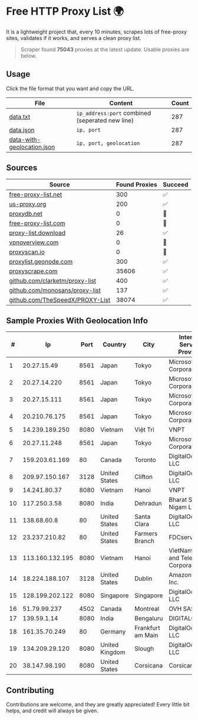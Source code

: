 
# Free HTTP Proxy List 🌍

It is a lightweight project that, every 10 minutes, scrapes lots of free-proxy sites, validates if it works, and serves a clean proxy list.


> Scraper found **75043** proxies at the latest update. Usable proxies are below.

## Usage

Click the file format that you want and copy the URL.


|File|Content|Count|
|----|-------|-----|
|[data.txt](https://raw.githubusercontent.com/themiralay/Proxy-List-World/master/data.txt)|`ip_address:port` combined (seperated new line)|287|
|[data.json](https://raw.githubusercontent.com/themiralay/Proxy-List-World/master/data.json)|`ip, port`|287|
|[data-with-geolocation.json](https://raw.githubusercontent.com/themiralay/Proxy-List-World/master/data-with-geolocation.json)|`ip, port, geolocation`|287|

## Sources

|Source|Found Proxies|Succeed|
|------|-------------|-------|
|[free-proxy-list.net](https://free-proxy-list.net)|300|✅|
|[us-proxy.org](https://www.us-proxy.org)|200|✅|
|[proxydb.net](http://proxydb.net)|0|🚫|
|[free-proxy-list.com](https://free-proxy-list.com/?page=&port=&type%5B%5D=http&type%5B%5D=https&up_time=0&search=Search)|0|🚫|
|[proxy-list.download](https://www.proxy-list.download/HTTP)|26|✅|
|[vpnoverview.com](https://vpnoverview.com/privacy/anonymous-browsing/free-proxy-servers)|0|🚫|
|[proxyscan.io](https://www.proxyscan.io)|0|🚫|
|[proxylist.geonode.com](https://proxylist.geonode.com/api/proxy-list?limit=300&page=1&sort_by=lastChecked&sort_type=desc&protocols=http,https)|300|✅|
|[proxyscrape.com](https://api.proxyscrape.com/v2/?request=displayproxies&protocol=http&timeout=10000&country=all&ssl=all&anonymity=all)|35606|✅|
|[github.com/clarketm/proxy-list](https://raw.githubusercontent.com/clarketm/proxy-list/master/proxy-list-raw.txt)|400|✅|
|[github.com/monosans/proxy-list](https://raw.githubusercontent.com/monosans/proxy-list/main/proxies/http.txt)|137|✅|
|[github.com/TheSpeedX/PROXY-List](https://raw.githubusercontent.com/TheSpeedX/PROXY-List/master/http.txt)|38074|✅|


## Sample Proxies With Geolocation Info

|#|Ip|Port|Country|City|Internet Service Provider|
|-|--|----|-------|----|-------------------------|
|1|20.27.15.49|8561|Japan|Tokyo|Microsoft Corporation|
|2|20.27.14.220|8561|Japan|Tokyo|Microsoft Corporation|
|3|20.27.15.111|8561|Japan|Tokyo|Microsoft Corporation|
|4|20.210.76.175|8561|Japan|Tokyo|Microsoft Corporation|
|5|14.239.189.250|8080|Vietnam|Việt Trì|VNPT|
|6|20.27.11.248|8561|Japan|Tokyo|Microsoft Corporation|
|7|159.203.61.169|80|Canada|Toronto|DigitalOcean, LLC|
|8|209.97.150.167|3128|United States|Clifton|DigitalOcean, LLC|
|9|14.241.80.37|8080|Vietnam|Hanoi|VNPT|
|10|117.250.3.58|8080|India|Dehradun|Bharat Sanchar Nigam Ltd|
|11|138.68.60.8|80|United States|Santa Clara|DigitalOcean, LLC|
|12|23.237.210.82|80|United States|Farmers Branch|FDCservers.net|
|13|113.160.132.195|8080|Vietnam|Hanoi|VietNam Post and Telecom Corporation|
|14|18.224.188.107|3128|United States|Dublin|Amazon.com, Inc.|
|15|128.199.202.122|8080|Singapore|Singapore|DigitalOcean, LLC|
|16|51.79.99.237|4502|Canada|Montreal|OVH SAS|
|17|139.59.1.14|8080|India|Bengaluru|DIGITALOCEAN|
|18|161.35.70.249|80|Germany|Frankfurt am Main|DigitalOcean, LLC|
|19|134.209.29.120|8080|United Kingdom|Slough|DigitalOcean, LLC|
|20|38.147.98.190|8080|United States|Corsicana|Corsicana ISD|



## Contributing

Contributions are welcome, and they are greatly appreciated! Every
little bit helps, and credit will always be given.


